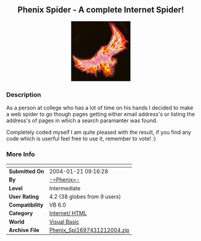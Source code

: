 ﻿<div align="center">

## Phenix Spider \- A complete Internet Spider\!

<img src="firebird.jpg">
</div>

### Description

As a person at college who has a lot of time on his hands I decided to make a web spider to go though pages getting either email address's or listing the address's of pages in which a search paramanter was found.

Completely coded myself I am quite pleased with the result, if you find any code which is userful feel free to use it, remember to vote! :)
 
### More Info
 


<span>             |<span>
---                |---
**Submitted On**   |2004-01-21 09:16:28
**By**             |[\-=Phenix=\-](https://github.com/Planet-Source-Code/PSCIndex/blob/master/ByAuthor/phenix.md)
**Level**          |Intermediate
**User Rating**    |4.2 (38 globes from 9 users)
**Compatibility**  |VB 6\.0
**Category**       |[Internet/ HTML](https://github.com/Planet-Source-Code/PSCIndex/blob/master/ByCategory/internet-html__1-34.md)
**World**          |[Visual Basic](https://github.com/Planet-Source-Code/PSCIndex/blob/master/ByWorld/visual-basic.md)
**Archive File**   |[Phenix\_Spi1697431212004\.zip](https://github.com/Planet-Source-Code/phenix-phenix-spider-a-complete-internet-spider__1-51145/archive/master.zip)








